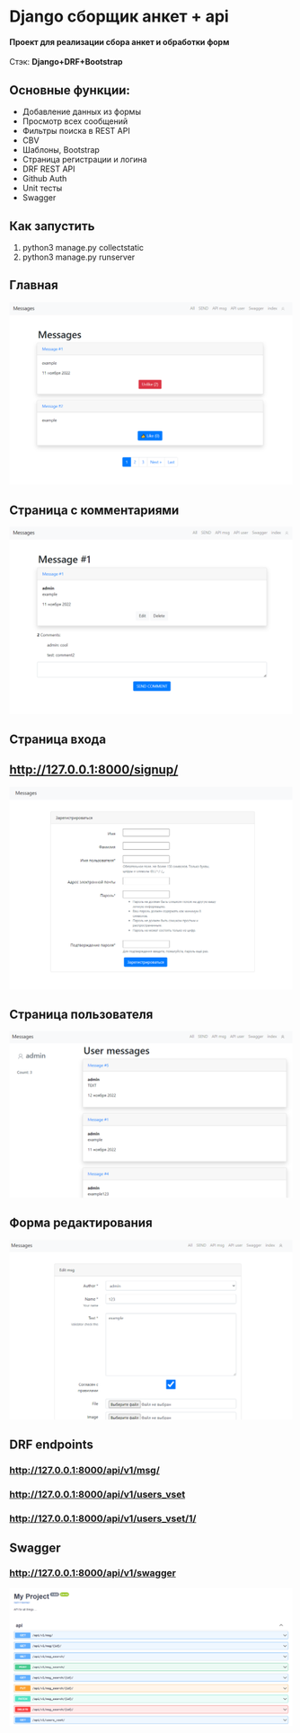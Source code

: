 #  Django сборщик анкет + api
#### Проект для реализации сбора анкет и обработки форм
Стэк:
**Django+DRF+Bootstrap**

## Основные функции:
* Добавление данных из формы
* Просмотр всех сообщений
* Фильтры поиска в REST API
* CBV
* Шаблоны, Bootstrap
* Страница регистрации и логина
* DRF REST API
* Github Auth
* Unit тесты
* Swagger

## Как запустить
1. python3 manage.py collectstatic
2. python3 manage.py runserver

## Главная
![img](FORM_MSG/IMAGES_FOR_README/index.png)

## Страница с комментариями
![img](FORM_MSG/IMAGES_FOR_README/by_id.png)

## Страница входа
## http://127.0.0.1:8000/signup/
![img](FORM_MSG/IMAGES_FOR_README/signup.png)

## Страница пользователя
![img](FORM_MSG/IMAGES_FOR_README/user_page.png)

## Форма редактирования
![img](FORM_MSG/IMAGES_FOR_README/edit_page.png)

## DRF endpoints
### http://127.0.0.1:8000/api/v1/msg/
### http://127.0.0.1:8000/api/v1/users_vset
### http://127.0.0.1:8000/api/v1/users_vset/1/

## Swagger 
### http://127.0.0.1:8000/api/v1/swagger
![img](FORM_MSG/IMAGES_FOR_README/swagger.png)
